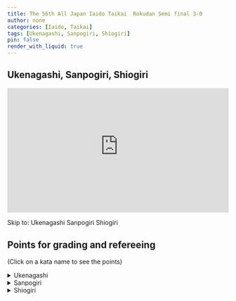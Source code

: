 ```yaml
---
title: The 56th All Japan Iaido Taikai  Rokudan Semi final 3-0
author: none
categories: [Iaido, Taikai]
tags: [Ukenagashi, Sanpogiri, Shiogiri]
pin: false
render_with_liquid: true
---
```


## Ukenagashi, Sanpogiri, Shiogiri

<style>
.yt {
  position: relative;
  display: block;
  width: 100%; /* width of iframe wrapper */
  height: 0;
  margin: auto;
  padding: 0% 0% 56.25%; /* 16:9 ratio */
  overflow: hidden;
}
.yt iframe {
  position: absolute;
  top: 0; bottom: 0; left: 0;
  width: 100%;
  height: 100%;
  border: 0;
}
</style>


<div class="yt">
  <iframe name="recording" width="560" height="315" src="https://www.youtube-nocookie.com/embed/FoXYIuvqS5I?start=170" allow="autoplay;" allowfullscreen></iframe>
</div>

Skip to: <a href="https://www.youtube-nocookie.com/embed/FoXYIuvqS5I?start=167&autoplay=1" style="text-decoration: none;" target="recording">Ukenagashi</a> <a href="https://www.youtube-nocookie.com/embed/FoXYIuvqS5I?start=206&autoplay=1" style="text-decoration: none;" target="recording">Sanpogiri</a> <a href="https://www.youtube-nocookie.com/embed/FoXYIuvqS5I?start=253&autoplay=1" style="text-decoration: none;" target="recording">Shiogiri</a> 

<!--VID2
<div class="yt">
  <iframe width="560" height="315" src="https://www.youtube-nocookie.com/embed/FoXYIuvqS5I2?start=1702" allowfullscreen></iframe>
</div>
VID2-->
<!--timestamps2-->
## Points for grading and refereeing
(Click on a kata name to see the points)


<details>
<summary>
Ukenagashi
</summary>
<blockquote>
a. When the parry is made, does it protect the upper body?<br>
b. Is the left foot brought back behind the right foot and the cut made along the Kesa line?<br>
c. After the cut has been made, is the left hand in front of the navel and the sword tip a little below horizontal?
</blockquote>
</details>

<details>
<summary>
Sanpogiri
</summary>
<blockquote>
a. Is the initial cut to the first opponent made through the correct diagonal angle from the top right side of the head down to the base of the chin?<br>
b. Is the cut to the opponent on the left performed without hesitation?<br>
c. Is the sword brought up to Furikaburi with a parrying action and does the last cut finish at the horizontal?
</blockquote>
</details>

<details>
<summary>
Shiogiri
</summary>
<blockquote>
a. Is the strike to the first opponent's hand done firmly and effectively with the flat side of the Tsuka?<br>
b. In making Sayabiki, is the Mune near the Monouchi of the sword on the chest and is the thrust made surely into the solar plexus of the opponent?<br>
c. When the thrust is made, is the left hand brought to the center of the navel and both arms aid the technique with the correct tension?<br>
d. Is the final cut made by going through Waki Gamae without hesitation or pause?
</blockquote>
</details>

